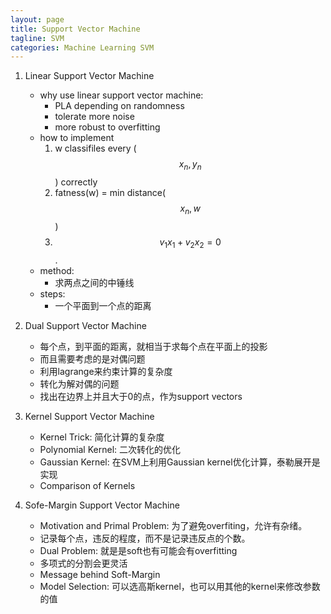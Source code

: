 ```yaml
---
layout: page
title: Support Vector Machine
tagline: SVM
categories: Machine Learning SVM
---
```


1. Linear Support Vector Machine

    - why use linear support vector machine:
        + PLA depending on randomness
        + tolerate more noise
        + more robust to overfitting
    - how to implement
        1. w classifiles every ($$x_n, y_n$$) correctly
        2. fatness(w) = min distance($$x_n, w$$)
        3. $$v_1x_1 + v_2x_2 = 0$$.
    - method:
        - 求两点之间的中锤线
    - steps:
        + 一个平面到一个点的距离


2. Dual Support Vector Machine

    - 每个点，到平面的距离，就相当于求每个点在平面上的投影
    - 而且需要考虑的是对偶问题
    - 利用lagrange来约束计算的复杂度
    - 转化为解对偶的问题
    - 找出在边界上并且大于0的点，作为support vectors

3. Kernel Support Vector Machine

    - Kernel Trick: 简化计算的复杂度
    - Polynomial Kernel: 二次转化的优化
    - Gaussian Kernel: 在SVM上利用Gaussian kernel优化计算，泰勒展开是实现
    - Comparison of Kernels

4. Sofe-Margin Support Vector Machine

    - Motivation and Primal Problem: 为了避免overfiting，允许有杂绪。
    - 记录每个点，违反的程度，而不是记录违反点的个数。
    - Dual Problem: 就是是soft也有可能会有overfitting
    - 多项式的分割会更灵活
    - Message behind Soft-Margin
    - Model Selection: 可以选高斯kernel，也可以用其他的kernel来修改参数的值

